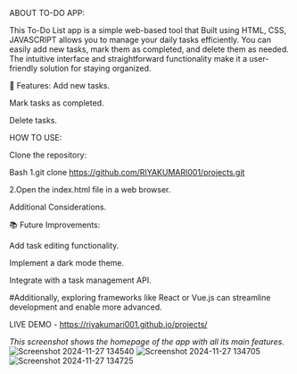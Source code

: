ABOUT TO-DO APP:

This To-Do List app is a simple web-based tool that Built using HTML, CSS, JAVASCRIPT allows you to manage your daily tasks efficiently. You can easily add new tasks, mark them as completed, and delete them as needed. The intuitive interface and straightforward functionality make it a user-friendly solution for staying organized. 

🚀 Features:
Add new tasks.

Mark tasks as completed.

Delete tasks.

HOW TO USE:

Clone the repository:

Bash
1.git clone https://github.com/RIYAKUMARI001/projects.git

2.Open the index.html file in a web browser.

Additional Considerations.

📚 Future Improvements:

Add task editing functionality.

Implement a dark mode theme.

Integrate with a task management API.

#Additionally, exploring frameworks like React or Vue.js can streamline development and enable more advanced.

LIVE DEMO - https://riyakumari001.github.io/projects/

*This screenshot shows the homepage of the app with all its main features.*
![Screenshot 2024-11-27 134540](https://github.com/user-attachments/assets/e5d892a2-6300-4562-9990-20bbb10fb091)
![Screenshot 2024-11-27 134705](https://github.com/user-attachments/assets/80964d4b-1eb6-45ac-90df-7e60116cdb9d)
![Screenshot 2024-11-27 134725](https://github.com/user-attachments/assets/f36f1cbf-85b5-4d92-9a1e-bb2974041493)
